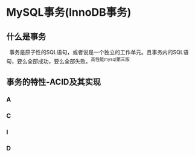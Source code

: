 # MySQL事务(InnoDB事务)
## 什么是事务
&nbsp;&nbsp;事务是原子性的SQL语句，或者说是一个独立的工作单元。且事务内的SQL语句，要么全部成功，要么全部失败。<sup>高性能mysql第三版</sup>
## 事务的特性-ACID及其实现
### A
### C
### I
### D
